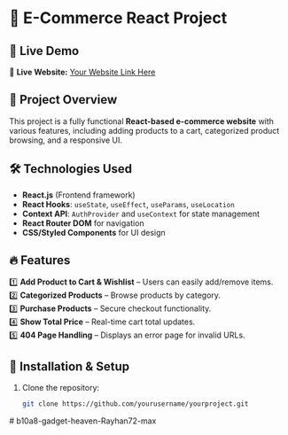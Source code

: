 # 🛒 E-Commerce React Project

## 🚀 Live Demo  
🔗 **Live Website:** [Your Website Link Here](https://yourwebsite.com)  

## 📌 Project Overview  
This project is a fully functional **React-based e-commerce website** with various features, including adding products to a cart, categorized product browsing, and a responsive UI.  

## 🛠️ Technologies Used  
- **React.js** (Frontend framework)  
- **React Hooks**: `useState`, `useEffect`, `useParams`, `useLocation`  
- **Context API**: `AuthProvider` and `useContext` for state management  
- **React Router DOM** for navigation  
- **CSS/Styled Components** for UI design  

## 🔥 Features  
1️⃣ **Add Product to Cart & Wishlist** – Users can easily add/remove items.  
2️⃣ **Categorized Products** – Browse products by category.  
3️⃣ **Purchase Products** – Secure checkout functionality.  
4️⃣ **Show Total Price** – Real-time cart total updates.  
5️⃣ **404 Page Handling** – Displays an error page for invalid URLs.  

## 📂 Installation & Setup  
1. Clone the repository:  
   ```bash
   git clone https://github.com/yourusername/yourproject.git
#   b 1 0 a 8 - g a d g e t - h e a v e n - R a y h a n 7 2 - m a x  
 